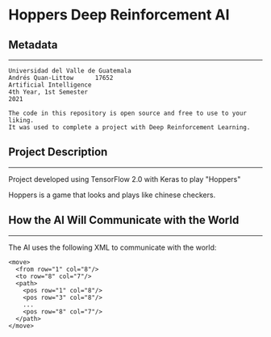 # Hoppers Deep Reinforcement AI

## Metadata

---

    Universidad del Valle de Guatemala
    Andrés Quan-Littow      17652
    Artificial Intelligence
    4th Year, 1st Semester
    2021

    The code in this repository is open source and free to use to your liking. 
    It was used to complete a project with Deep Reinforcement Learning. 

## Project Description

---

Project developed using TensorFlow 2.0 with Keras to play "Hoppers"

Hoppers is a game that looks and plays like chinese checkers.


## How the AI Will Communicate with the World

---
The AI uses the following XML to communicate with the world:

    <move>
      <from row="1" col="8"/>
      <to row="8" col="7"/>
      <path>
        <pos row="1" col="8"/>
        <pos row="3" col="8"/>
        ...
        <pos row="8" col="7"/>
      </path>
    </move>